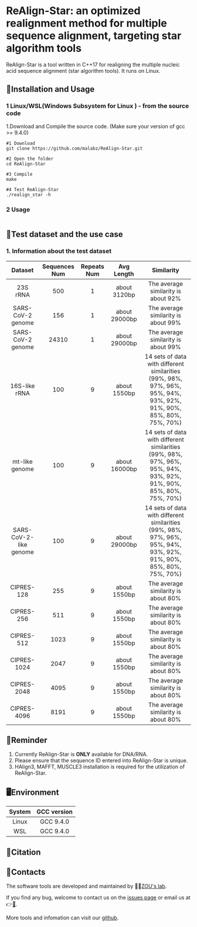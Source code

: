 # ReAlign-Star: an optimized realignment method for multiple sequence alignment, targeting star algorithm tools

ReAlign-Star is a tool written in C++17 for realigning the multiple nucleic acid sequence alignment (star algorithm tools). It runs on Linux.

## 🔨Installation and Usage

### 1 Linux/WSL(Windows Subsystem for Linux ) - from the source code

1.Download and Compile the source code. (Make sure your version of gcc >= 9.4.0)
```shell
#1 Download
git clone https://github.com/malabz/ReAlign-Star.git

#2 Open the folder
cd ReAlign-Star

#3 Compile
make

#4 Test ReAlign-Star
./realign_star -h
```

### 2 Usage
```

```

## 🔬Test dataset and the use case
### 1. Information about the test dataset

Dataset|Sequences Num|Repeats Num|Avg Length|Similarity
:---:|:---:|:---:|:---:|:---:
23S rRNA|500|1|about 3120bp|The average similarity is about 92%
SARS-CoV-2 genome|156|1|about 29000bp|The average similarity is about 99%
SARS-CoV-2 genome|24310|1|about 29000bp|The average similarity is about 99%
16S-like rRNA|100|9|about 1550bp|14 sets of data with different similarities (99%, 98%, 97%, 96%, 95%, 94%, 93%, 92%, 91%, 90%, 85%, 80%, 75%, 70%)
mt-like genome|100|9|about 16000bp|14 sets of data with different similarities (99%, 98%, 97%, 96%, 95%, 94%, 93%, 92%, 91%, 90%, 85%, 80%, 75%, 70%)
SARS-CoV-2-like genome|100|9|about 29000bp|14 sets of data with different similarities (99%, 98%, 97%, 96%, 95%, 94%, 93%, 92%, 91%, 90%, 85%, 80%, 75%, 70%)
CIPRES-128|255|9|about 1550bp|The average similarity is about 80%
CIPRES-256|511|9|about 1550bp|The average similarity is about 80%
CIPRES-512|1023|9|about 1550bp|The average similarity is about 80%
CIPRES-1024|2047|9|about 1550bp|The average similarity is about 80%
CIPRES-2048|4095|9|about 1550bp|The average similarity is about 80%
CIPRES-4096|8191|9|about 1550bp|The average similarity is about 80%

## 📍Reminder
1. Currently ReAlign-Star is **ONLY** available for DNA/RNA. 
3. Please ensure that the sequence ID entered into ReAlign-Star is unique.
4. HAlign3, MAFFT, MUSCLE3 installation is required for the utilization of ReAlign-Star. 

## 🖥️Environment
System|GCC version
:---:|:---:
Linux|GCC 9.4.0
WSL|GCC 9.4.0

## 🔖Citation


## 👋Contacts
The software tools are developed and maintained by 🧑‍🏫[ZOU's lab](http://lab.malab.cn/~zq/en/index.html).

If you find any bug, welcome to contact us on the [issues page](https://github.com/malabz/ReAlign-Star/issues) or email us at 👉[📩](zhai1xiao@gmail.com).

More tools and infomation can visit our [github](https://github.com/malabz).
